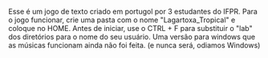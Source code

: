 Esse é um jogo de texto criado em portugol por 3 estudantes do IFPR. Para o jogo funcionar, crie uma pasta com o nome "Lagartoxa_Tropical" e coloque no HOME. Antes de iniciar, use o CTRL + F para substituir o "lab" dos diretórios para o nome do seu usuário. Uma versão para windows que as músicas funcionam ainda não foi feita. (e nunca será, odiamos Windows)
